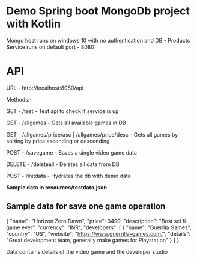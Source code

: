 # Demo Spring boot MongoDb project with Kotlin


Mongo host runs on windows 10 with no authentication and DB - Products
Service runs on default port - 8080

API
================================================

URL - http://localhost:8080/api

Methods:-

GET - /test - Test api to check if service is up

GET - /allgames - Gets all available games in DB

GET - /allgames/price/asc | /allgames/price/desc - Gets all games by sorting by price ascending or descending

POST - /savegame - Saves a single video game data

DELETE - /deleteall - Deletes all data from DB

POST - /initdata - Hydrates the db with demo data


**Sample data in resources/testdata.json.**

Sample data for save one game operation
----------------------------------------------
 {
    "name": "Horizon Zero Dawn",
    "price": 3499,
    "description": "Best sci fi game ever",
    "currency": "INR",
    "developers": [
      {
        "name": "Guerilla Games",
        "country": "US",
        "website": "https://www.guerrilla-games.com/",
        "details": "Great development team, generally make games for Playstation"
      }
    ]
  }
  
  Data contains details of the video game and the developer studio
